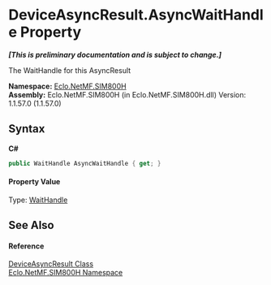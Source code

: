 # DeviceAsyncResult.AsyncWaitHandle Property 
 _**\[This is preliminary documentation and is subject to change.\]**_

The WaitHandle for this AsyncResult

**Namespace:**&nbsp;<a href="N_Eclo_NetMF_SIM800H">Eclo.NetMF.SIM800H</a><br />**Assembly:**&nbsp;Eclo.NetMF.SIM800H (in Eclo.NetMF.SIM800H.dll) Version: 1.1.57.0 (1.1.57.0)

## Syntax

**C#**<br />
``` C#
public WaitHandle AsyncWaitHandle { get; }
```


#### Property Value
Type: <a href="http://msdn2.microsoft.com/en-us/library/9f7e54k1" target="_blank">WaitHandle</a>

## See Also


#### Reference
<a href="T_Eclo_NetMF_SIM800H_DeviceAsyncResult">DeviceAsyncResult Class</a><br /><a href="N_Eclo_NetMF_SIM800H">Eclo.NetMF.SIM800H Namespace</a><br />